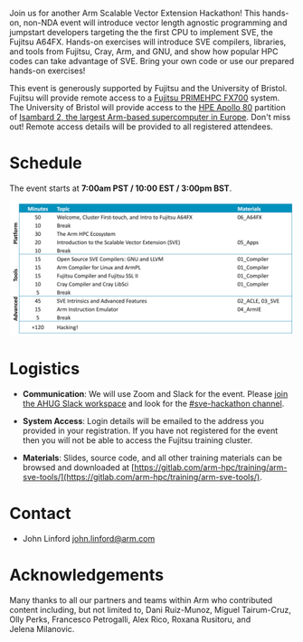 Join us for another Arm Scalable Vector Extension Hackathon!  This hands-on, non-NDA event will introduce vector length agnostic programming and jumpstart developers targeting the the first CPU to implement SVE, the Fujitsu A64FX.  Hands-on exercises will introduce SVE compilers, libraries, and tools from Fujitsu, Cray, Arm, and GNU, and show how popular HPC codes can take advantage of SVE.  Bring your own code or use our prepared hands-on exercises!

This event is generously supported by Fujitsu and the University of Bristol.  Fujitsu will provide remote access to a [Fujitsu PRIMEHPC FX700](https://www.fujitsu.com/global/products/computing/servers/supercomputer/) system.  The University of Bristol will provide access to the [HPE Apollo 80](https://buy.hpe.com/us/en/servers/apollo-systems/apollo-80-system/apollo-80-system/hpe-apollo-80-system/p/1012970957) partition of [Isambard 2, the largest Arm-based supercomputer in Europe](https://insidehpc.com/2020/02/isambard-2-at-uk-met-office-to-be-largest-arm-supercomputer-in-europe/).  Don't miss out!  Remote access details will be provided to all registered attendees.

# Schedule

The event starts at **7:00am PST / 10:00 EST / 3:00pm BST**.  

![Schedule](/schedule.png)
          
# Logistics

 * **Communication**: We will use Zoom and Slack for the event.  Please [join the AHUG Slack workspace](https://join.slack.com/t/a-hug/shared_invite/zt-it2g9rlv-aQfZsyV7r3T8jEDDSQKFHg) and look for the [#sve-hackathon channel](https://a-hug.slack.com/archives/C01DGTL4W8P).  

 * **System Access**: Login details will be emailed to the address you provided in your registration.  If you have not registered for the event then you will not be able to access the Fujitsu training cluster.

 * **Materials**: Slides, source code, and all other training materials can be browsed and downloaded at [https://gitlab.com/arm-hpc/training/arm-sve-tools/](https://gitlab.com/arm-hpc/training/arm-sve-tools/).  

# Contact

 * John Linford <john.linford@arm.com>

# Acknowledgements

Many thanks to all our partners and teams within Arm who contributed content including, but not limited to, Dani Ruiz-Munoz, Miguel Tairum-Cruz, Olly Perks, Francesco Petrogalli, Alex Rico, Roxana Rusitoru, and Jelena Milanovic.


